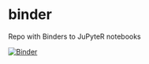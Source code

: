 # binder
Repo with Binders to JuPyteR notebooks

[![Binder](https://mybinder.org/badge_logo.svg)](https://mybinder.org/v2/gh/mattiasvillani/binder/main)
